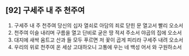 ## [92] 구세주 내 주 천주여

1) 구세주 내 주 천주여 당신의 십자 열쇠로 아담의 죄로 닫힌 문 열고서 빨리 오소서
2) 천주여 이슬 내리며 구름을 열고 단비로 굳은 땅 적셔 주소서 야곱의 집에 오소서
3) 대지에 새싹 움트고 산과 들 모두 푸르면 저 꽃이 곱게 피리라 구세주 내려 오소서
4) 우리의 위로 천주여 온 세상 고대하오니 고통에 우는 네 백성 어서 와 구원하소서
